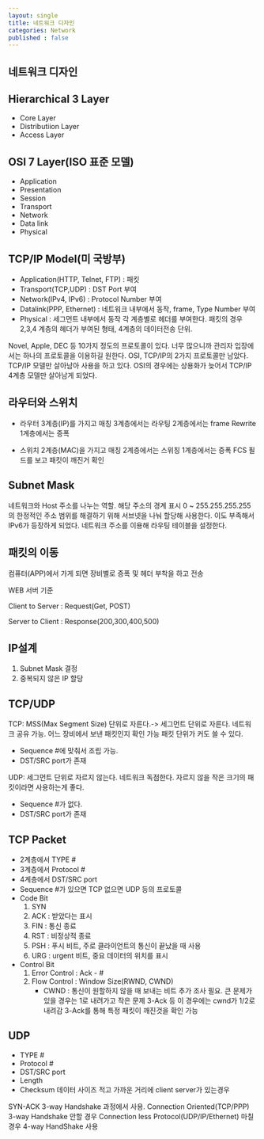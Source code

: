 ```yaml
---
layout: single
title: 네트워크 디자인
categories: Network
published : false
---  
```


## 네트워크 디자인

## Hierarchical 3 Layer
- Core Layer
- Distributiion Layer
- Access Layer

## OSI 7 Layer(ISO 표준 모델)
- Application
- Presentation
- Session
- Transport
- Network
- Data link
- Physical

## TCP/IP Model(미 국방부)
 - Application(HTTP, Telnet, FTP)   : 패킷
 - Transport(TCP,UDP) : DST Port 부여
 - Network(IPv4, IPv6) : Protocol Number 부여
 - Datalink(PPP, Ethernet)   : 네트워크 내부에서 동작, frame, Type Number 부여
 - Physical                  : 세그먼트 내부에서 동작
 각 계층별로 헤더를 부여한다. 패킷의 경우 2,3,4 계층의 헤더가 부여된 형태, 4계층의 데이터전송 단위.

Novel, Apple, DEC 등 10가지 정도의 프로토콜이 있다.
너무 많으니까 관리자 입장에서는 하나의 프로토콜을 이용하길 원한다.
OSI, TCP/IP의 2가지 프로토콜만 남았다.
TCP/IP 모델만 살아남아 사용을 하고 있다. OSI의 경우에는 상용화가 늦어서 TCP/IP 4계층 모델만 살아남게 되었다.

## 라우터와 스위치
 - 라우터 
        3계층(IP)를 가지고 매칭
        3계층에서는 라우팅
        2계층에서는 frame Rewrite
        1계층에서는 증폭

 - 스위치
        2계층(MAC)을 가지고 매칭
        2계층에서는 스위칭
        1계층에서는 증폭
        FCS 필드를 보고 패킷이 깨진거 확인

## Subnet Mask
 네트워크와 Host 주소를 나누는 역할.
 해당 주소의 경계 표시 0 ~ 255.255.255.255의 한정적인 주소 범위를 해결하기 위해 서브넷을 나눠 할당해 사용한다. 이도 부족해서 IPv6가 등장하게 되었다. 
 네트워크 주소를 이용해 라우팅 테이블을 설정한다.
 
## 패킷의 이동
 컴퓨터(APP)에서 가게 되면 장비별로 증폭 및 헤더 부착을 하고 전송

 WEB 서버 기준

 Client to Server : Request(Get, POST)

 Server to Client : Response(200,300,400,500)

## IP설계
 1. Subnet Mask 결정
 2. 중복되지 않은 IP 할당
 
## TCP/UDP 
 TCP: MSS(Max Segment Size) 단위로 자른다.-> 세그먼트 단위로 자른다. 네트워크 공유 가능. 어느 장비에서 보낸 패킷인지 확인 가능
 패킷 단위가 커도 쓸 수 있다.  
 - Sequence #에 맞춰서 조립 가능.
 - DST/SRC port가 존재

 UDP: 세그먼트 단위로 자르지 않는다.
 네트워크 독점한다. 자르지 않을 작은 크기의 패킷이라면 사용하는게 좋다.
 - Sequence #가 없다.
 - DST/SRC port가 존재

 ## TCP Packet
  - 2계층에서 TYPE #
  - 3계층에서 Protocol #
  - 4계층에서 DST/SRC port
  - Sequence #가 있으면 TCP 없으면 UDP 등의 프로토콜
  - Code Bit
    1. SYN 
    2. ACK : 받았다는 표시
    1. FIN : 통신 종료
    1. RST : 비정상적 종료
    1. PSH : 푸시 비트, 주로 클라이언트의 통신이 끝났을 때 사용
    1. URG : urgent 비트, 중요 데이터의 위치를 표시
  - Control Bit
    1. Error Control : Ack - #
    2. Flow Control : Window Size(RWND, CWND)
        - CWND : 통신이 원할하지 않을 때 보내는 비트 추가 조사 필요. 큰 문제가 있을 경우는 1로 내려가고 작은 문제 3-Ack 등 이 경우에는 cwnd가 1/2로 내려감
    3-Ack를 통해 특정 패킷이 깨진것을 확인 가능
## UDP
 - TYPE #
 - Protocol #
 - DST/SRC port
 - Length
 - Checksum
 데이터 사이즈 적고 가까운 거리에 client server가 있는경우

 SYN-ACK 3-way Handshake 과정에서 사용. 
 Connection Oriented(TCP/PPP)
 3-way Handshake 안할 경우 Connection less Protocol(UDP/IP/Ethernet)
 마칠 경우 4-way HandShake 사용